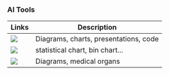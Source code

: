 ### AI Tools




| Links                                                                                                                                                         | Description                     |
|---------------------------------------------------------------------------------------------------------------------------------------------------------------|-------------------------------|
| <a href="https://mermaid.live/edit" target="_parent\"><img src="https://img.shields.io/badge/AI Image Tool-mermaid-blue"/></a>                                | Diagrams, charts, presentations, code |
| <a href="https://www.bic.ac.cn/ImageGP/index.php/Home/Index/index.html" target="_parent\"><img src="https://img.shields.io/badge/Statistic-imageGP-blue"/></a>  | statistical chart, bin chart... |
| <a href="https://www.figdraw.com/#/" target="_parent\"><img src="https://img.shields.io/badge/Diagram-figdraw-blue"/></a>                                     | Diagrams, medical organs |



